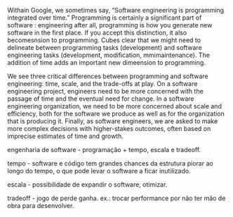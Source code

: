 Withain Google, we sometimes say, “Software engineering is programming integrated over time.” Programming is certainly a significant part of software : engineering after all, programming is how you generate new software in the first place. If you accept this distinction, it also becomesnsion to programming. Cubes clear that we might need to delineate between programming tasks (development) and software engineering tasks (development, modification, mmimaintenance). The addition of time adds an important new dimeension to programming.



We see three critical differences between programming and software engineering: time, scale, and the trade-offs at play. On a software engineering project, engineers need to be more concerned with the passage of time and the eventual need for change. In a software engineering organization, we need to be more concerned about scale and efficiency, both for the software we produce as well as for the organization that is producing it. Finally, as software engineers, we are asked to make more complex decisions with higher-stakes outcomes, often based on imprecise estimates of time and growth.

<!-- comentario -->
engenharia de software - programação + tempo, escala e tradeoff.

tempo - software e código tem grandes chances da estrutura piorar ao longo do tempo, o que pode levar o software a ficar inutilizado.

escala - possibilidade de expandir o software, otimizar.

tradeoff - jogo de perde ganha. 
            ex.: trocar performance por não ter mão de obra para desenvolver.